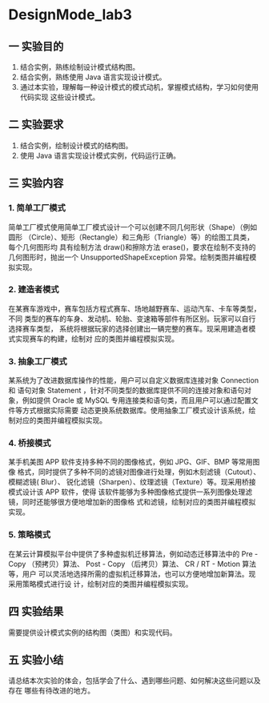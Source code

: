 # DesignMode_lab3
## 一 实验目的
1. 结合实例，熟练绘制设计模式结构图。
2. 结合实例，熟练使用 Java 语言实现设计模式。
3. 通过本实验，理解每一种设计模式的模式动机，掌握模式结构，学习如何使用代码实现
   这些设计模式。 
## 二 实验要求
1. 结合实例，绘制设计模式的结构图。
2. 使用 Java 语言实现设计模式实例，代码运行正确。 
## 三 实验内容
### 1. 简单工厂模式
   简单工厂模式使用简单工厂模式设计一个可以创建不同几何形状（Shape）（例如圆形
   （Circle）、矩形（Rectangle）和三角形（Triangle）等）的绘图工具类，每个几何图形均
   具有绘制方法 draw()和擦除方法 erase()，要求在绘制不支持的几何图形时，抛出一个
   UnsupportedShapeException 异常。绘制类图并编程模拟实现。
### 2. 建造者模式
   在某赛车游戏中，赛车包括方程式赛车、场地越野赛车、运动汽车、卡车等类型，不同
   类型的赛车的车身、发动机、轮胎、变速箱等部件有所区别。玩家可以自行选择赛车类型，
   系统将根据玩家的选择创建出一辆完整的赛车。现采用建造者模式实现赛车的构建，绘制对
   应的类图并编程模拟实现。
### 3. 抽象工厂模式
   某系统为了改进数据库操作的性能，用户可以自定义数据库连接对象 Connection 和
   语句对象 Statement ，针对不同类型的数据库提供不同的连接对象和语句对象，例如提供
   Oracle 或 MySQL 专用连接类和语句类，而且用户可以通过配置文件等方式根据实际需要
   动态更换系统数据库。使用抽象工厂模式设计该系统，绘制对应的类图并编程模拟实现。
### 4. 桥接模式
   某手机美图 APP 软件支持多种不同的图像格式，例如 JPG、GIF、BMP 等常用图像
   格式，同时提供了多种不同的滤镜对图像进行处理，例如木刻滤镜（Cutout）、模糊滤镜( Blur）、
   锐化滤镜（Sharpen）、纹理滤镜（Texture）等。现采用桥接模式设计该 APP 软件，使得
   该软件能够为多种图像格式提供一系列图像处理滤镜，同时还能够很方便地增加新的图像格
   式和滤镜，绘制对应的类图并编程模拟实现。
### 5. 策略模式
   在某云计算模拟平台中提供了多种虚拟机迁移算法，例如动态迁移算法中的 Pre - Copy （预拷贝）算法、 Post - Copy （后拷贝）算法、 CR / RT - Motion 算法等，用户
   可以灵活地选择所需的虚拟机迁移算法，也可以方便地增加新算法。现采用策略模式进行设
   计，绘制对应的类图并编程模拟实现。 
## 四 实验结果
   需要提供设计模式实例的结构图（类图）和实现代码。 
## 五 实验小结
   请总结本次实验的体会，包括学会了什么、遇到哪些问题、如何解决这些问题以及存在
   哪些有待改进的地方。